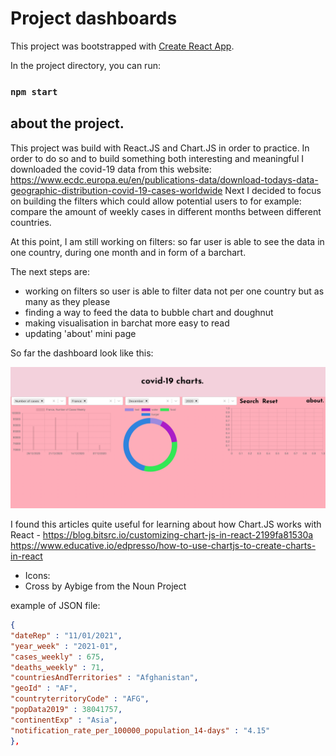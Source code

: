 # Project dashboards

This project was bootstrapped with [Create React App](https://github.com/facebook/create-react-app).

In the project directory, you can run:

### `npm start`

## about the project.
This project was build with React.JS and Chart.JS in order to practice.
In order to do so and to build something both interesting and meaningful I downloaded the covid-19 data from this website: 
 https://www.ecdc.europa.eu/en/publications-data/download-todays-data-geographic-distribution-covid-19-cases-worldwide
Next I decided to focus on building the filters which could allow potential users to for example: compare the amount of weekly cases in different months between different countries. 

At this point, I am still working on filters: so far user is able to see the data in one country, during one month and in form of a barchart. 

The next steps are: 
- working on filters so user is able to filter data not per one country but as many as they please
- finding a way to feed the data to bubble chart and doughnut
- making visualisation in barchat more easy to read
- updating 'about' mini page

So far the dashboard look like this: 

![dashboard](forReadme/screenshot1.png)


I found this articles quite useful for learning about how Chart.JS works with React -
https://blog.bitsrc.io/customizing-chart-js-in-react-2199fa81530a
https://www.educative.io/edpresso/how-to-use-chartjs-to-create-charts-in-react


- Icons:
- Cross by Aybige from the Noun Project

example of JSON file:
```json 
{
"dateRep" : "11/01/2021",
"year_week" : "2021-01",
"cases_weekly" : 675,
"deaths_weekly" : 71,
"countriesAndTerritories" : "Afghanistan",
"geoId" : "AF",
"countryterritoryCode" : "AFG",
"popData2019" : 38041757,
"continentExp" : "Asia",
"notification_rate_per_100000_population_14-days" : "4.15"
},
```

